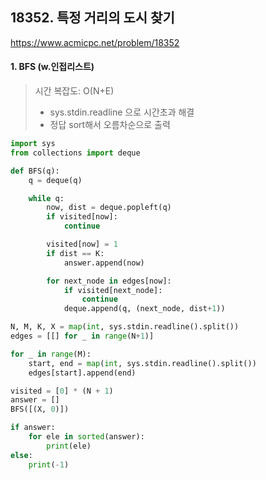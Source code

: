 ## 18352. 특정 거리의 도시 찾기

https://www.acmicpc.net/problem/18352

#### 1. BFS (w.인접리스트)
> 시간 복잡도: O(N+E)
> - sys.stdin.readline 으로 시간초과 해결
> - 정답 sort해서 오름차순으로 출력

```python
import sys
from collections import deque

def BFS(q):
    q = deque(q)

    while q:
        now, dist = deque.popleft(q)
        if visited[now]:
            continue

        visited[now] = 1
        if dist == K:
            answer.append(now)

        for next_node in edges[now]:
            if visited[next_node]:
                continue
            deque.append(q, (next_node, dist+1))

N, M, K, X = map(int, sys.stdin.readline().split())
edges = [[] for _ in range(N+1)]

for _ in range(M):
    start, end = map(int, sys.stdin.readline().split())
    edges[start].append(end)

visited = [0] * (N + 1)
answer = []
BFS([(X, 0)])

if answer:
    for ele in sorted(answer):
        print(ele)
else:
    print(-1)
```

